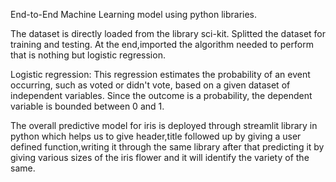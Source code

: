
End-to-End Machine Learning model using python libraries.

The dataset is directly loaded from the library sci-kit.
Splitted the dataset for training and testing.
At the end,imported the algorithm needed to perform that is nothing but logistic regression.

Logistic regression:
  This regression estimates the probability of an event occurring, such as voted or didn't vote, based on a given dataset of independent variables.
  Since the outcome is a probability, the dependent variable is bounded between 0 and 1.
  
 The overall predictive model for iris is deployed through streamlit library in python which helps us to give header,title followed up by giving a user defined function,writing it through the same library after that predicting it by giving various sizes of the iris flower and it will identify the variety of the same.


